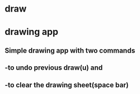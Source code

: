 # draw
# drawing app
## Simple drawing app with two commands 
##  -to undo previous draw(u) and 
##  -to clear the drawing sheet(space bar)
